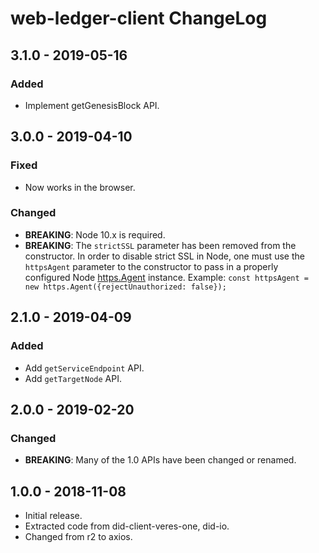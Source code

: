 # web-ledger-client ChangeLog

## 3.1.0 - 2019-05-16

### Added
-  Implement getGenesisBlock API.

## 3.0.0 - 2019-04-10

### Fixed
- Now works in the browser.

### Changed
- **BREAKING**: Node 10.x is required.
- **BREAKING**: The `strictSSL` parameter has been removed from the constructor.
  In order to disable strict SSL in Node, one must use the `httpsAgent`
  parameter to the constructor to pass in a properly configured Node
  [https.Agent](https://nodejs.org/docs/latest-v10.x/api/https.html#https_class_https_agent)
  instance. Example: `const httpsAgent = new https.Agent({rejectUnauthorized: false});`

## 2.1.0 - 2019-04-09

### Added
- Add `getServiceEndpoint` API.
- Add `getTargetNode` API.

## 2.0.0 - 2019-02-20

### Changed
- **BREAKING**: Many of the 1.0 APIs have been changed or renamed.

## 1.0.0 - 2018-11-08

- Initial release.
- Extracted code from did-client-veres-one, did-io.
- Changed from r2 to axios.
